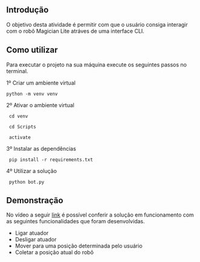 ## Introdução
O objetivo desta atividade é permitir com que o usuário consiga interagir com o robô Magician Lite atráves de uma interface CLI. 

## Como utilizar 
Para executar o projeto na sua máquina execute os seguintes passos no terminal.


1º Criar um ambiente virtual 

<code>python -m venv venv </code>

2º Ativar o ambiente virtual 
 
<code> cd venv </code>

<code> cd Scripts </code>

<code> activate </code>

3º Instalar as dependências 

<code> pip install -r requirements.txt </code>

4º Utilizar a solução 

<code> python bot.py </code>

## Demonstração 

No vídeo a seguir [link](link) é possível conferir a solução em funcionamento com as seguintes funcionalidades que foram desenvolvidas. 

- Ligar atuador
- Desligar atuador 
- Mover para uma posição determinada pelo usuário 
- Coletar a posição atual do robô 